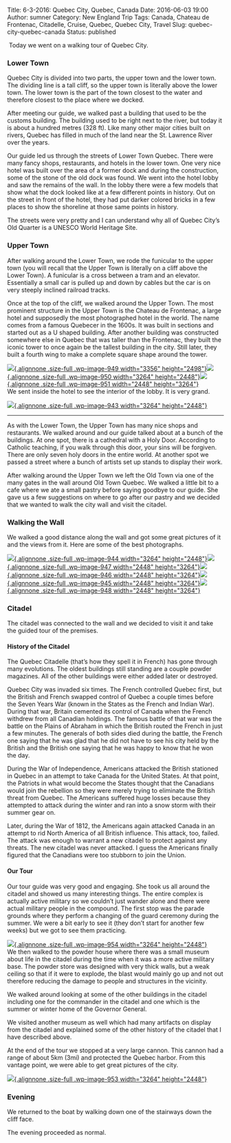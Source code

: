 Title: 6-3-2016: Quebec City, Quebec, Canada
Date: 2016-06-03 19:00
Author: sumner
Category: New England Trip
Tags: Canada, Chateau de Frontenac, Citadelle, Cruise, Quebec, Quebec City, Travel
Slug: quebec-city-quebec-canada
Status: published

 Today we went on a walking tour of Quebec City.

### Lower Town

Quebec City is divided into two parts, the upper town and the lower
town. The dividing line is a tall cliff, so the upper town is literally
above the lower town. The lower town is the part of the town closest to
the water and therefore closest to the place where we docked.

After meeting our guide, we walked past a building that used to be the
customs building. The building used to be right next to the river, but
today it is about a hundred metres (328 ft). Like many other major
cities built on rivers, Quebec has filled in much of the land near the
St. Lawrence River over the years.

Our guide led us through the streets of Lower Town Quebec. There were
many fancy shops, restaurants, and hotels in the lower town. One very
nice hotel was built over the area of a former dock and during the
construction, some of the stone of the old dock was found. We went into
the hotel lobby and saw the remains of the wall. In the lobby there were
a few models that show what the dock looked like at a few different
points in history. Out on the street in front of the hotel, they had put
darker colored bricks in a few places to show the shoreline at those
same points in history.

The streets were very pretty and I can understand why all of Quebec
City’s Old Quarter is a UNESCO World Heritage Site.

### Upper Town

After walking around the Lower Town, we rode the funicular to the upper
town (you will recall that the Upper Town is literally on a cliff above
the Lower Town). A funicular is a cross between a tram and an elevator.
Essentially a small car is pulled up and down by cables but the car is
on very steeply inclined railroad tracks.

Once at the top of the cliff, we walked around the Upper Town. The most
prominent structure in the Upper Town is the Chateau de Frontenac, a
large hotel and supposedly the most photographed hotel in the world. The
name comes from a famous Quebecer in the 1600s. It was built in sections
and started out as a U shaped building. After another building was
constructed somewhere else in Quebec that was taller than the Frontenac,
they built the iconic tower to once again be the tallest building in the
city. Still later, they built a fourth wing to make a complete square
shape around the tower.

[![](http://www.the-evans.family/sumner/blog/wp-content/uploads/2016/06/img_3037-1-1.jpg){.alignnone
.size-full .wp-image-949 width="3356"
height="2498"}](http://www.the-evans.family/sumner/blog/wp-content/uploads/2016/06/img_3037-1-1.jpg)[![](http://www.the-evans.family/sumner/blog/wp-content/uploads/2016/06/img_3040-1.jpg){.alignnone
.size-full .wp-image-950 width="3264"
height="2448"}](http://www.the-evans.family/sumner/blog/wp-content/uploads/2016/06/img_3040-1.jpg)[![](http://www.the-evans.family/sumner/blog/wp-content/uploads/2016/06/img_3110-1.jpg){.alignnone
.size-full .wp-image-951 width="2448"
height="3264"}](http://www.the-evans.family/sumner/blog/wp-content/uploads/2016/06/img_3110-1.jpg)  
We sent inside the hotel to see the interior of the lobby. It is very
grand.

[![](http://www.the-evans.family/sumner/blog/wp-content/uploads/2016/06/img_3041-1.jpg){.alignnone
.size-full .wp-image-943 width="3264"
height="2448"}](http://www.the-evans.family/sumner/blog/wp-content/uploads/2016/06/img_3041-1.jpg)

------------------------------------------------------------------------

As with the Lower Town, the Upper Town has many nice shops and
restaurants. We walked around and our guide talked about at a bunch of
the buildings. At one spot, there is a cathedral with a Holy Door.
According to Catholic teaching, if you walk through this door, your sins
will be forgiven. There are only seven holy doors in the entire world.
At another spot we passed a street where a bunch of artists set up
stands to display their work.

After walking around the Upper Town we left the Old Town via one of the
many gates in the wall around Old Town Quebec. We walked a little bit to
a cafe where we ate a small pastry before saying goodbye to our guide.
She gave us a few suggestions on where to go after our pastry and we
decided that we wanted to walk the city wall and visit the citadel.

### Walking the Wall

We walked a good distance along the wall and got some great pictures of
it and the views from it. Here are some of the best photographs.

[![](http://www.the-evans.family/sumner/blog/wp-content/uploads/2016/06/img_3077-1.jpg){.alignnone
.size-full .wp-image-944 width="3264"
height="2448"}](http://www.the-evans.family/sumner/blog/wp-content/uploads/2016/06/img_3077-1.jpg)[![](http://www.the-evans.family/sumner/blog/wp-content/uploads/2016/06/img_3079-1.jpg){.alignnone
.size-full .wp-image-947 width="2448"
height="3264"}](http://www.the-evans.family/sumner/blog/wp-content/uploads/2016/06/img_3079-1.jpg)[![](http://www.the-evans.family/sumner/blog/wp-content/uploads/2016/06/img_3080-2.jpg){.alignnone
.size-full .wp-image-946 width="2448"
height="3264"}](http://www.the-evans.family/sumner/blog/wp-content/uploads/2016/06/img_3080-2.jpg)[![](http://www.the-evans.family/sumner/blog/wp-content/uploads/2016/06/img_3081-1.jpg){.alignnone
.size-full .wp-image-945 width="2448"
height="3264"}](http://www.the-evans.family/sumner/blog/wp-content/uploads/2016/06/img_3081-1.jpg)[![](http://www.the-evans.family/sumner/blog/wp-content/uploads/2016/06/img_3091-1.jpg){.alignnone
.size-full .wp-image-948 width="2448"
height="3264"}](http://www.the-evans.family/sumner/blog/wp-content/uploads/2016/06/img_3091-1.jpg)

### Citadel

The citadel was connected to the wall and we decided to visit it and
take the guided tour of the premises.

#### History of the Citadel

The Quebec Citadelle (that’s how they spell it in French) has gone
through many evolutions. The oldest buildings still standing are a
couple powder magazines. All of the other buildings were either added
later or destroyed.

Quebec City was invaded six times. The French controlled Quebec first,
but the British and French swapped control of Quebec a couple times
before the Seven Years War (known in the States as the French and Indian
War). During that war, Britain cemented its control of Canada when the
French withdrew from all Canadian holdings. The famous battle of that
war was the battle on the Plains of Abraham in which the British routed
the French in just a few minutes. The generals of both sides died during
the battle, the French one saying that he was glad that he did not have
to see his city held by the British and the British one saying that he
was happy to know that he won the day.

During the War of Independence, Americans attacked the British stationed
in Quebec in an attempt to take Canada for the United States. At that
point, the Patriots in what would become the States thought that the
Canadians would join the rebellion so they were merely trying to
eliminate the British threat from Quebec. The Americans suffered huge
losses because they attempted to attack during the winter and ran into a
snow storm with their summer gear on.

Later, during the War of 1812, the Americans again attacked Canada in an
attempt to rid North America of all British influence. This attack, too,
failed. The attack was enough to warrant a new citadel to protect
against any threats. The new citadel was never attacked. I guess the
Americans finally figured that the Canadians were too stubborn to join
the Union.

#### Our Tour

Our tour guide was very good and engaging. She took us all around the
citadel and showed us many interesting things. The entire complex is
actually active military so we couldn’t just wander alone and there were
actual military people in the compound. The first stop was the parade
grounds where they perform a changing of the guard ceremony during the
summer. We were a bit early to see it (they don’t start for another few
weeks) but we got to see them practicing.

[![](http://www.the-evans.family/sumner/blog/wp-content/uploads/2016/06/img_3096-2.jpg){.alignnone
.size-full .wp-image-954 width="3264"
height="2448"}](http://www.the-evans.family/sumner/blog/wp-content/uploads/2016/06/img_3096-2.jpg)  
We then walked to the powder house where there was a small museum about
life in the citadel during the time when it was a more active military
base. The powder store was designed with very thick walls, but a weak
ceiling so that if it were to explode, the blast would mainly go up and
not out therefore reducing the damage to people and structures in the
vicinity.

We walked around looking at some of the other buildings in the citadel
including one for the commander in the citadel and one which is the
summer or winter home of the Governor General.

We visited another museum as well which had many artifacts on display
from the citadel and explained some of the other history of the citadel
that I have described above.

At the end of the tour we stopped at a very large cannon. This cannon
had a range of about 5km (3mi) and protected the Quebec harbor. From
this vantage point, we were able to get great pictures of the city.

[![](http://www.the-evans.family/sumner/blog/wp-content/uploads/2016/06/img_3105-2.jpg){.alignnone
.size-full .wp-image-953 width="3264"
height="2448"}](http://www.the-evans.family/sumner/blog/wp-content/uploads/2016/06/img_3105-2.jpg)

### Evening

We returned to the boat by walking down one of the stairways down the
cliff face.

The evening proceeded as normal.
